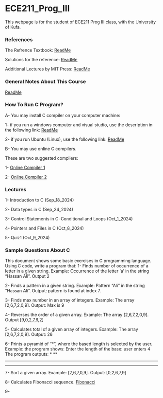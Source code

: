 # ECE211_Prog_III
This webpage is for the student of ECE211 Prog III class, with the University of Kufa.

### References

The Refrence Textbook: [ReadMe](https://github.com/Embed-Threads/Learn-C/blob/main/books/c-programming-a-modern-approach-2nbsped-0393979504-9780393979503_compress.pdf)

Solutions for the reference:
[ReadMe](https://github.com/SuperMoudy/C-programming-A-Modern-Approach-2nd-ed-Solutions)

Additional Lectures by MIT Press:
[ReadMe](https://ocw.mit.edu/courses/6-087-practical-programming-in-c-january-iap-2010/pages/lecture-notes/)

### General Notes About This Course 
[ReadMe](https://github.com/myreadings1/ECE211_Prog_III/blob/main/General_Notes.md )

### How To Run C Program? 

A- You may install C compiler on your computer machine:

1- if you run a windows computer and visual studio, use the description in the following link:
[ReadMe](https://code.visualstudio.com/docs/cpp/config-mingw)


2- if you run Ubuntu (Linux), use the following link:
[ReadMe](https://askubuntu.com/questions/693650/how-do-i-run-my-c-program)

B- You may use online C compilers.

These are two suggested compilers: 

1- [Online Compiler 1](https://www.programiz.com/c-programming/online-compiler/)

2- [Online Compiler 2](https://onecompiler.com/c)


### Lectures

1- Introduction to C (Sep_18_2024)

2- Data types in C (Sep_24_2024)

3- Control Statements in C: Conditional and Loops (Oct_1_2024)

4- Pointers and Files in C (Oct_8_2024)

5- Quiz1 (Oct_9_2024)

### Sample Questions About C

This document shows some basic exercises in C programming language.
Using C code, write a program that:
1- Finds number of occurrence of a letter in a given string.
Example: Occurrence of the letter ‘a’ in the string “Hassan Ali”. Output 2

2- Finds a pattern in a given string.
Example: Pattern “Ali” in the string “Hassan Ali”. Output: pattern is found at index 7.

3- Finds max number in an array of integers.
Example: The array [2,6,7,2,0,9]. Output: Max is 9

4- Reverses the order of a given array.
Example: The array [2,6,7,2,0,9]. Output [9,0,2,7,6,2]

5- Calculates total of a given array of integers.
Example: The array [2,6,7,2,0,9]. Output: 26

6- Prints a pyramid of “*”, where the based length is selected by the user.
Example: the program shows: Enter the length of the base: user enters 4
The program outputs:
*
**
***
****


7- Sort a given array.
Example: [2,6,7,0,9]. Output: [0,2,6,7,9]

8- Calculates Fibonacci sequence.
[Fibonacci](https://en.wikipedia.org/wiki/Fibonacci_sequence)

9- 

